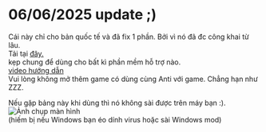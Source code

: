 # 06/06/2025 update ;)
Cái này chỉ cho bản quốc tế và đã fix 1 phần. Bởi vì nó đã đc công khai từ lâu.
<br>
Tải tại [đây.](https://github.com/Lai-Hoang/GameShitOffAnti/releases/download/hmm/wtfBypassLoVcl.zip)
<br>
kẹp chung để dùng cho bất kì phần mềm hỗ trợ nào.
<br>
[video hướng dẫn](https://streamable.com/1y3604)
<br>
Vui lòng không mở thêm game có dùng cùng Anti với game. Chẳng hạn như ZZZ.


Nếu gặp bảng này khi dùng thì nó không sài được trên máy bạn :).
<br>
![Ảnh chụp màn hình](https://i.ibb.co/k2JFtm7Z/erroeoe.png)
<br>
(hiếm bị nếu Windows bạn éo dính virus hoặc sài Windows mod)
<br>
